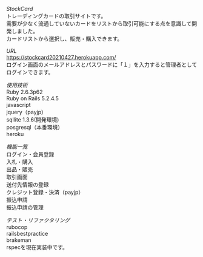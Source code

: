 *StockCard*  
トレーディングカードの取引サイトです。  
需要が少なく流通していないカードをリストから取引可能にする点を意識して開発しました。  
カードリストから選択し、販売・購入できます。  

*URL*  
https://stockcard20210427.herokuapp.com/  
ログイン画面のメールアドレスとパスワードに「１」を入力すると管理者としてログインできます。  

*使用技術*  
Ruby 2.6.3p62  
Ruby on Rails 5.2.4.5  
javascript  
jquery（payjp）  
sqllite 1.3.6(開発環境)  
posgresql（本番環境）  
heroku  

*機能一覧*  
ログイン・会員登録  
入札・購入  
出品・販売  
取引画面  
送付先情報の登録  
クレジット登録・決済（payjp）  
振込申請  
振込申請の管理  

*テスト・リファクタリング*  
rubocop  
railsbestpractice  
brakeman  
rspecを現在実装中です。  

